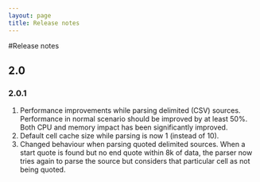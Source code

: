 ```yaml
---
layout: page
title: Release notes
---
```

#Release notes
## 2.0
### 2.0.1
1. Performance improvements while parsing delimited (CSV) sources. Performance in normal scenario should be improved 
by at least 50%. Both CPU and memory impact has been significantly improved.
1. Default cell cache size while parsing is now 1 (instead of 10). 
1. Changed behaviour when parsing quoted delimited sources. When a start quote is found but no end quote within 8k of data, the parser now
tries again to parse the source but considers that particular cell as not being quoted.
